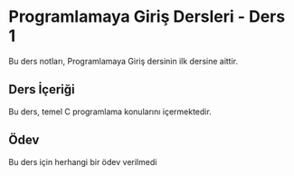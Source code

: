 # Programlamaya Giriş Dersleri - Ders 1

Bu ders notları, Programlamaya Giriş dersinin ilk dersine aittir.

## Ders İçeriği

Bu ders, temel C programlama konularını içermektedir.

## Ödev
Bu ders için herhangi bir ödev verilmedi